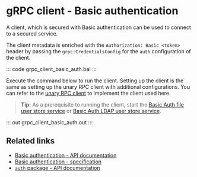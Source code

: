 # gRPC client - Basic authentication

A client, which is secured with Basic authentication can be used to connect to a secured service.

The client metadata is enriched with the `Authorization: Basic <token>` header by passing the `grpc:CredentialsConfig` for the `auth` configuration of the client.

   ::: code grpc_client_basic_auth.bal :::

Execute the command below to run the client.
Setting up the client is the same as setting up the unary RPC client with additional configurations. You can refer to the [unary RPC client](/learn/by-example/grpc-client-unary/) to implement the client used here.

>**Tip:** As a prerequisite to running the client, start the [Basic Auth file user store service](/learn/by-example/grpc-service-basic-auth-file-user-store/) or [Basic Auth LDAP user store service](/learn/by-example/grpc-service-basic-auth-ldap-user-store/).

   ::: out grpc_client_basic_auth.out :::

## Related links
- [Basic authentication - API documentation](https://lib.ballerina.io/ballerina/grpc/latest/types#ClientAuthConfig)
- [Basic authentication - specification](/spec/grpc/#5115-client---basic-auth)
- [`auth` package - API documentation](https://lib.ballerina.io/ballerina/auth/latest/)
